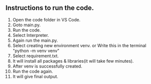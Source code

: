 Instructions to run the code.
-----------------------------
1. Open the code folder in VS Code.
2. Goto main.py.
3. Run the code.
4. Select Interpreter.
5. Again run the main.py.
6. Select creating new environment venv.
or
Write this in the terminal "python -m venv venv"
7. Select requirement.txt.
8. It will install all packages & libraries(it will take few minutes).
9. After venv is successfully created.
10. Run the code again.
11. It will give final output.
